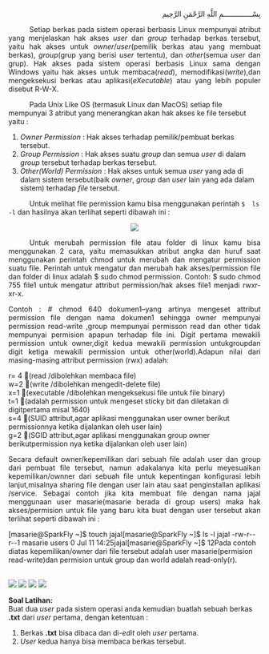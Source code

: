 <p align="right">
بِسْــــــــــــــمِ اللَّهِ الرَّحْمَنِ الرَّحِيم 
</p>
<p align=justify>&emsp;&emsp;&emsp;Setiap berkas pada sistem operasi berbasis Linux mempunyai atribut yang menjelaskan hak akses <i>user</i> dan <i>group</i> terhadap berkas tersebut, yaitu hak akses untuk <i>owner</i>/<i>user</i>(pemilik berkas atau yang membuat berkas), <i>group</i>(grup yang berisi <i>user</i> tertentu), dan <i>other</i>(semua <i>user</i> dan grup). Hak akses pada sistem operasi berbasis Linux sama dengan Windows yaitu hak akses untuk membaca(<i>read</i>), memodifikasi(<i>write</i>),dan mengeksekusi berkas atau aplikasi(<i>eXecutable</i>) atau yang lebih populer disebut R-W-X.</p>
&emsp;&emsp;&emsp;Pada Unix Like OS (termasuk Linux dan MacOS) setiap file mempunyai 3 atribut yang menerangkan akan hak akses ke  file tersebut yaitu :<br>

1. <i>Owner Permission</i> : Hak akses terhadap pemilik/pembuat berkas tersebut.<br>
2. <i>Group Permission</i> : Hak akses suatu <i>group</i> dan semua <i>user</i> di dalam <i>group</i> tersebut terhadap berkas tersebut.<br>
3. <i>Other(World) Permission</i> : Hak akses untuk semua <i>user</i> yang ada di dalam sistem tersebut(baik <i>owner</i>, <i>group</i> dan <i>user</i> lain yang ada dalam sistem) terhadap <i>file</i> tersebut.<br>

&emsp;&emsp;&emsp;Untuk  melihat  file  permission  kamu  bisa  menggunakan  perintah ```$  ls -l``` dan hasilnya akan terlihat seperti dibawah ini :<br>
<p align=center>
<img src="http://i.imgur.com/zo4K1iV.png">
</p>
<p align=justify>&emsp;&emsp;&emsp;Untuk  merubah  permission  file  atau  folder  di  linux  kamu  bisa  menggunakan  2 cara, yaitu  memasukkan  atribut  angka  dan  huruf  saat  menggunakan  perintah  chmod untuk merubah dan mengatur permission suatu file. Perintah  untuk  mengatur  dan merubah  hak  akses/permission  file  dan  folder  di linux adalah $ sudo chmod permission. Contoh: $ sudo chmod 755 file1 untuk mengatur attribut permission/hak akses file1 menjadi rwxr-xr-x.</p>

<p align=justify>Contoh : # chmod 640 dokumen1–yang artinya mengeset attribut permission file  dengan  nama  dokumen1  sehingga  owner  mempunyai  permission  read-write ,group  mempunyai  permisson  read  dan  other  tidak  mempunyai  permision  apapun terhadap file ini. Digit pertama mewakili permission untuk owner,digit kedua mewakili permission untukgroupdan  digit  ketiga  mewakili  permission  untuk other(world).Adapun  nilai dari masing-masing attribut permission (rwx) adalah:</p>

r= 4 (read /dibolehkan membaca file)<br>
w=2 (write /dibolehkan mengedit-delete file)<br>
x=1 (executable /dibolehkan mengeksekusi file untuk file binary)<br>
t=1 (adalah permission untuk mengeset  sticky bit dan diletakan di digitpertama misal 1640)<br>
s=4 (SUID attribut,agar aplikasi menggunakan user owner berikut permissionnya ketika dijalankan oleh user lain)<br>
g=2 (SGID attribut,agar aplikasi menggunakan group owner berikutpermission nya ketika dijalankan oleh user lain)

<p align=justify>Secara  default  owner/kepemilikan  dari  sebuah  file  adalah  user  dan  group  dari pembuat file tersebut, namun adakalanya kita perlu meyesuaikan kepemilikan/ownner dari  sebuah  file  untuk  kepentingan  konfigurasi  lebih  lanjut,misalnya  sharing  file dengan user lain atau saat penginstallan aplikasi /service. Sebagai  contoh  jika  kita  membuat  file  dengan  nama jajal menggunaan  user masarie(masarie berada di group users) maka hak akses/permision untuk file yang baru kita buat dengan user tersebut akan terlihat seperti dibawah ini :</p>

[masarie@SparkFly ~]$ touch jajal[masarie@SparkFly ~]$ ls -l jajal -rw-r--r--1 masarie users 0 Jul 11 14:25jajal[masarie@SparkFly ~]$
12Pada  contoh  diatas  kepemilikan/owner  dari  file  tersebut  adalah  user masarie(permision read-write)dan permision untuk group dan world adalah read-only(r).<br><br>
  
<img src="https://i.imgur.com/Yt5i3xF.png">
<img src="https://i.imgur.com/Q5mSRDM.png">
<img src="http://i.imgur.com/eogPw8X.pngw">
<img src="https://i.imgur.com/Yt5i3xF.png">

<strong>Soal Latihan:</strong><br>
Buat dua <i>user</i> pada sistem operasi anda kemudian buatlah sebuah berkas <b>.txt</b> dari <i>user</i> pertama, dengan ketentuan :<br>
1. Berkas <b>.txt</b> bisa dibaca dan di-<i>edit</i> oleh <i>user</i> pertama.<br>
2. <i>User</i> kedua hanya bisa membaca berkas tersebut.
